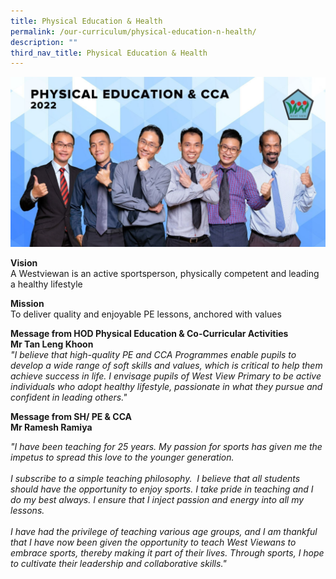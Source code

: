```yaml
---
title: Physical Education & Health
permalink: /our-curriculum/physical-education-n-health/
description: ""
third_nav_title: Physical Education & Health
---
```

![Physical Education & Health](/images/Physical%20Education%20%20CCA.jpeg)

**Vision** <br>
A Westviewan is an active sportsperson, physically competent and leading a healthy lifestyle

  

**Mission** <br>
To deliver quality and enjoyable PE lessons, anchored with values

  

**Message from HOD Physical Education & Co-Curricular Activities** <br>
**Mr Tan Leng Khoon** <br>
_"I believe that high-quality PE and CCA Programmes enable pupils to develop a wide range of soft skills and values, which is critical to help them achieve success in life. I envisage pupils of West View Primary to be active individuals who adopt healthy lifestyle, passionate in what they pursue and confident in leading others."_  

**Message from SH/ PE & CCA** <br>
**Mr Ramesh Ramiya**

<em>"I have been teaching for 25 years. My passion for sports has given me the impetus to spread this love to the younger generation.<br><br>
I subscribe to a simple teaching philosophy.  I believe that all students should have the opportunity to enjoy sports. I take pride in teaching and I do my best always. I ensure that I inject passion and energy into all my lessons.<br><br>
I have had the privilege of teaching various age groups, and I am thankful that I have now been given the opportunity to teach West Viewans to embrace sports, thereby making it part of their lives. Through sports, I hope to cultivate their leadership and collaborative skills."</em>